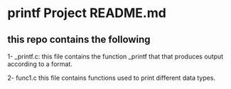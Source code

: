 # printf Project README.md

## this repo contains the following

1- _printf.c:
    this file contains the function _printf that that produces output according to a format.

2- func1.c
    this file contains functions used to print different data types.
